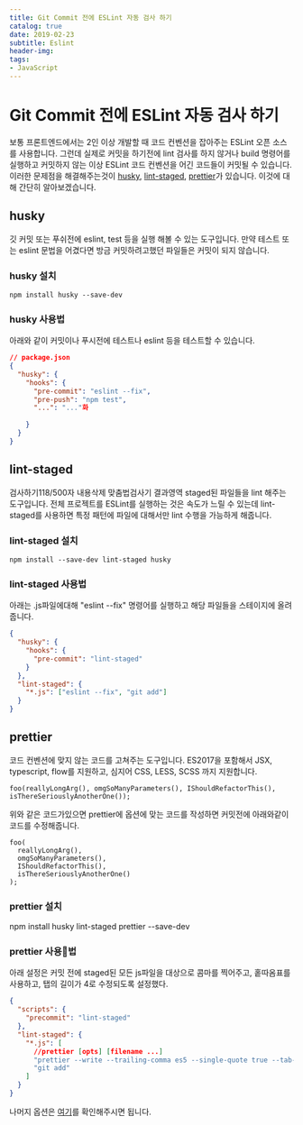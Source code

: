 ```yaml
---
title: Git Commit 전에 ESLint 자동 검사 하기
catalog: true
date: 2019-02-23
subtitle: Eslint
header-img:
tags:
- JavaScript
---
```


# Git Commit 전에 ESLint 자동 검사 하기
보통 프론트엔드에서는 2인 이상 개발할 때 코드 컨벤션을 잡아주는 ESLint 오픈 소스를 사용합니다. 그런데 실제로 커밋을 하기전에 lint 검사를 하지 않거나 build 명령어를 실행하고 커밋하지 않는 이상 ESLint 코드 컨벤션을 어긴 코드들이 커밋될 수 있습니다. 이러한 문제점을 해결해주는것이 [husky](https://github.com/typicode/husky), [lint-staged](https://github.com/okonet/lint-staged), [prettier](https://github.com/prettier/prettier)가 있습니다. 이것에 대해 간단히 알아보겠습니다.

## husky 
깃 커밋 또는 푸쉬전에 eslint, test 등을 실행 해볼 수 있는 도구입니다. 만약 테스트 또는 eslint 문법을 어겼다면 방금 커밋하려고했던 파일들은 커밋이 되지 않습니다.

### husky 설치
```
npm install husky --save-dev
```

### husky 사용법
아래와 같이 커밋이나 푸시전에 테스트나 eslint 등을 테스트할 수 있습니다.
```json
// package.json
{
  "husky": {
    "hooks": {
      "pre-commit": "eslint --fix",
      "pre-push": "npm test",
      "...": "..."화
      
    }
  }
}
```

## lint-staged

검사하기118/500자 내용삭제
맞춤법검사기 결과영역
staged된 파일들을 lint 해주는 도구입니다. 전체 프로젝트를 ESLint를 실행하는 것은 속도가 느릴 수 있는데 lint-staged를 사용하면 특정 패턴에 파일에 대해서만 lint 수행을 가능하게 해줍니다.

### lint-staged 설치
```
npm install --save-dev lint-staged husky
```


### lint-staged 사용법
아래는 .js파일에대해 "eslint --fix" 명령어를 실행하고 해당 파일들을 스테이지에 올려줍니다.
```json
{
  "husky": {
    "hooks": {  
      "pre-commit": "lint-staged"
    }
  },
  "lint-staged": {
    "*.js": ["eslint --fix", "git add"]
  }
}
```

## prettier
코드 컨벤션에 맞지 않는 코드를 고쳐주는 도구입니다. ES2017을 포함해서 JSX, typescript, flow를 지원하고, 심지어 CSS, LESS, SCSS 까지 지원합니다.

```
foo(reallyLongArg(), omgSoManyParameters(), IShouldRefactorThis(), isThereSeriouslyAnotherOne());
```
위와 같은 코드가있으면 prettier에 옵션에 맞는 코드를 작성하면 커밋전에 아래와같이 코드를 수정해줍니다.
```
foo(
  reallyLongArg(),
  omgSoManyParameters(),
  IShouldRefactorThis(),
  isThereSeriouslyAnotherOne()
);
```

### prettier 설치
npm install husky lint-staged prettier --save-dev

### prettier 사용법
아래 설정은 커밋 전에 staged된 모든 js파일을 대상으로 콤마를 찍어주고, 홑따옴표를 사용하고, 탭의 길이가 4로 수정되도록 설정했다.
```json
{
  "scripts": {
    "precommit": "lint-staged"
  },
  "lint-staged": {
    "*.js": [
      //prettier [opts] [filename ...]
      "prettier --write --trailing-comma es5 --single-quote true --tab-width 4",
      "git add"
    ]
  }
}
```
나머지 옵션은 [여기](https://prettier.io/docs/en/options.html)를 확인해주시면 됩니다.
